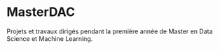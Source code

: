 # MasterDAC
Projets et travaux dirigés pendant la première année de Master en Data Science et Machine Learning.
